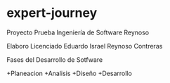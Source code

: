 # expert-journey
Proyecto Prueba Ingeniería de Software Reynoso

Elaboro Licenciado Eduardo Israel Reynoso Contreras

Fases del Desarrollo de Sotfware

+Planeacion
+Analisis
+Diseño
+Desarrollo

